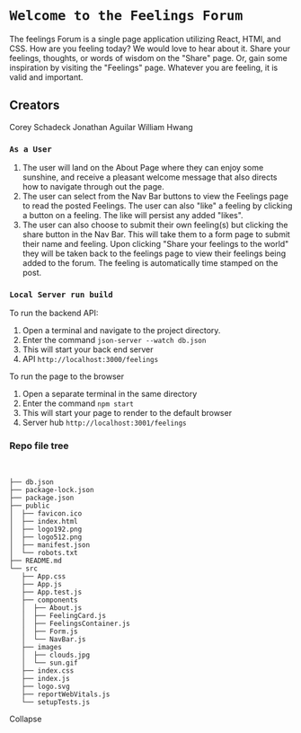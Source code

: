 # `Welcome to the Feelings Forum`

The feelings Forum is a single page application utilizing React, HTMl, and CSS.  How are you feeling today? We would love to hear about it. Share your feelings, thoughts, or words of wisdom on the "Share" page. Or, gain some inspiration by visiting the "Feelings" page. Whatever you are feeling, it is valid and important. 

## Creators

Corey Schadeck
Jonathan Aguilar
William Hwang

### `As a User`
1. The user will land on the About Page where they can enjoy some sunshine, and receive a pleasant welcome message that also directs how to navigate through out the page.
2. The user can select from the Nav Bar buttons to view the Feelings page to read the posted Feelings. The user can also "like" a feeling by clicking a button on a feeling. The like will persist any added "likes".
3. The user can also choose to submit their own feeling(s) but clicking the share button in the Nav Bar. This will take them to a form page to submit their name and feeling. Upon clicking "Share your feelings to the world" they will be taken back to the feelings page to view their feelings being added to the forum. The feeling is automatically time stamped on the post.

### `Local Server run build`

To run the backend API:
1. Open a terminal and navigate to the project directory.
2. Enter the command `json-server --watch db.json`
3. This will start your back end server
4. API `http://localhost:3000/feelings`



To run the page to the browser
1. Open a separate terminal in the same directory 
2. Enter the command `npm start`
3. This will start your page to render to the default browser
4. Server hub `http://localhost:3001/feelings`

####

### Repo file tree
​
```
├── db.json
├── package-lock.json
├── package.json
├── public
│  ├── favicon.ico
│  ├── index.html
│  ├── logo192.png
│  ├── logo512.png
│  ├── manifest.json
│  └── robots.txt
├── README.md
└── src
   ├── App.css
   ├── App.js
   ├── App.test.js
   ├── components
   │  ├── About.js
   │  ├── FeelingCard.js
   │  ├── FeelingsContainer.js
   │  ├── Form.js
   │  └── NavBar.js
   ├── images
   │  ├── clouds.jpg
   │  └── sun.gif
   ├── index.css
   ├── index.js
   ├── logo.svg
   ├── reportWebVitals.js
   └── setupTests.js
```
Collapse
